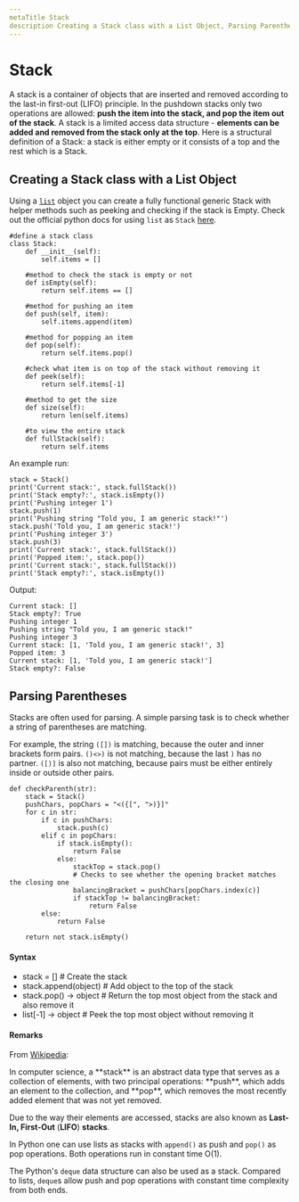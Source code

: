 ```yaml
---
metaTitle Stack
description Creating a Stack class with a List Object, Parsing Parentheses
---
```


# Stack


A stack is a container of objects that are inserted and removed according to the last-in first-out (LIFO) principle. In the pushdown stacks only two operations are allowed: **push the item into the stack, and pop the item out of the stack**. A stack is a limited access data structure - **elements can be added and removed from the stack only at the top**. Here is a structural definition of a Stack:
a stack is either empty or
it consists  of a top and the rest which is a Stack.



## Creating a Stack class with a List Object


Using a [`list`](https://docs.python.org/3/tutorial/datastructures.html) object you can create a fully functional generic Stack with helper methods such as peeking and checking if the stack is Empty. Check out the official python docs for using `list` as `Stack` [here](https://docs.python.org/3/tutorial/datastructures.html#using-lists-as-stacks).

```
#define a stack class
class Stack:
    def __init__(self):
        self.items = []
    
    #method to check the stack is empty or not
    def isEmpty(self):
        return self.items == []
    
    #method for pushing an item 
    def push(self, item):
        self.items.append(item)

    #method for popping an item 
    def pop(self):
        return self.items.pop()
    
    #check what item is on top of the stack without removing it
    def peek(self):
        return self.items[-1]

    #method to get the size
    def size(self):
        return len(self.items)

    #to view the entire stack
    def fullStack(self):
        return self.items

```

An example run:

```
stack = Stack()
print('Current stack:', stack.fullStack())
print('Stack empty?:', stack.isEmpty())
print('Pushing integer 1')
stack.push(1)
print('Pushing string "Told you, I am generic stack!"')
stack.push('Told you, I am generic stack!')
print('Pushing integer 3')
stack.push(3)
print('Current stack:', stack.fullStack())
print('Popped item:', stack.pop())
print('Current stack:', stack.fullStack())
print('Stack empty?:', stack.isEmpty())

```

Output:

```
Current stack: []
Stack empty?: True
Pushing integer 1
Pushing string "Told you, I am generic stack!"
Pushing integer 3
Current stack: [1, 'Told you, I am generic stack!', 3]
Popped item: 3
Current stack: [1, 'Told you, I am generic stack!']
Stack empty?: False

```



## Parsing Parentheses


Stacks are often used for parsing. A simple parsing task is to check whether a string of parentheses are matching.

For example, the string `([])` is matching, because the outer and inner brackets form pairs. `()<>)` is not matching, because the last `)` has no partner. `([)]` is also not matching, because pairs must be either entirely inside or outside other pairs.

```
def checkParenth(str):
    stack = Stack()
    pushChars, popChars = "<({[", ">)}]"
    for c in str:
        if c in pushChars:
            stack.push(c)
        elif c in popChars:
            if stack.isEmpty():
                return False
            else:
                stackTop = stack.pop()
                # Checks to see whether the opening bracket matches the closing one
                balancingBracket = pushChars[popChars.index(c)]
                if stackTop != balancingBracket:
                    return False
        else:
            return False

    return not stack.isEmpty()

```



#### Syntax


- stack = []  # Create the stack
- stack.append(object)  # Add object to the top of the stack
- stack.pop() -> object  # Return the top most object from the stack and also remove it
- list[-1] -> object  # Peek the top most object without removing it



#### Remarks


From [Wikipedia](https://en.wikipedia.org/wiki/Stack_(abstract_data_type)):

> 
<p>In computer science, a **stack** is an abstract data type that serves as a
collection of elements, with two principal operations: **push**, which
adds an element to the collection, and **pop**, which removes the most
recently added element that was not yet removed.</p>


Due to the way their elements are accessed, stacks are also known as **Last-In, First-Out** (**LIFO**) **stacks**.

In Python one can use lists as stacks with `append()` as push and `pop()` as pop operations. Both operations run in constant time O(1).

The Python's `deque` data structure can also be used as a stack. Compared to lists, `deque`s allow push and pop operations with constant time complexity from both ends.

